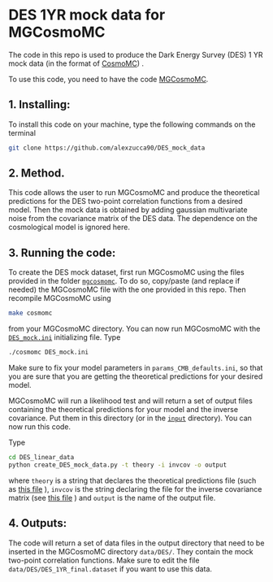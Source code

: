 DES 1YR mock data for MGCosmoMC
==================================

The code in this repo is used to produce the Dark Energy Survey (DES) 1 YR mock data  (in the format of [CosmoMC](https://github.com/cmbant/CosmoMC)) .

To use this code, you need to have the code [MGCosmoMC](https://github.com/sfu-cosmo/MGCosmoMC). 

## 1. Installing:
To install this code on your machine, type the following commands on the terminal
```bash
git clone https://github.com/alexzucca90/DES_mock_data
```

## 2. Method. 
This code allows the user to run MGCosmoMC and produce the theoretical predictions for the DES two-point correlation functions from a desired model. Then the mock data is obtained by adding gaussian multivariate  noise from the covariance matrix of the DES data. The dependence on the cosmological model is ignored here.

## 3. Running the code:
To create the DES mock dataset, first run MGCosmoMC using the  files provided in the folder [```mgcosmomc```](/mgcosmomc/). To do so, copy/paste (and replace if needed) the MGCosmoMC file with the one provided in this repo. Then recompile MGCosmoMC using 
```bash
make cosmomc
```
from your MGCosmoMC directory.
You can now run MGCosmoMC with the  [```DES_mock.ini```](/mgcosmomc/DES_mock.ini) initializing file. Type 
```bash
./cosmomc DES_mock.ini
```
Make sure to fix your model parameters in ```params_CMB_defaults.ini```, so that you are sure that you are getting the theoretical predictions for your desired model.

MGCosmoMC will run a likelihood test and will return a set of output files containing the theoretical predictions for your model and the inverse covariance. Put them in this directory (or in the [```input```](/input/) directory). You can now run this code.

Type
```bash
cd DES_linear_data
python create_DES_mock_data.py -t theory -i invcov -o output
```
where ```theory``` is a string that declares the theoretical predictions file (such as [this file](/input/DES_theory_vec_linear_weyl_mg1.dat) ), ```invcov``` is the string declaring the file for the inverse covariance matrix (see [this file](/input/) ) and ```output``` is the name of the output file.

## 4. Outputs:
The code will return a set of data files in the output directory that need to be inserted in the MGCosmoMC directory ```data/DES/```. They contain the mock two-point correlation functions. Make sure to edit the file ```data/DES/DES_1YR_final.dataset``` if you want to use this data.
    



